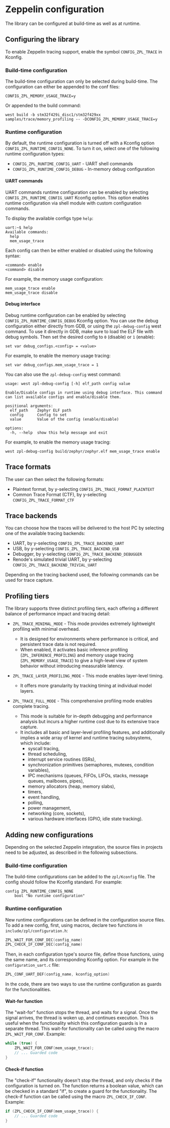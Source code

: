 # Zeppelin configuration

The library can be configured at build-time as well as at runtime.

## Configuring the library

To enable Zeppelin tracing support, enable the symbol `CONFIG_ZPL_TRACE` in Kconfig.

### Build-time configuration

The build-time configuration can only be selected during build-time.
The configuration can either be appended to the conf files:

```
CONFIG_ZPL_MEMORY_USAGE_TRACE=y
```

Or appended to the build command:

```
west build -b stm32f429i_disc1/stm32f429xx samples/trace/memory_profiling -- -DCONFIG_ZPL_MEMORY_USAGE_TRACE=y
```

### Runtime configuration

By default, the runtime configuration is turned off with a Kconfig option `CONFIG_ZPL_RUNTIME_CONFIG_NONE`.
To turn it on, select one of the following runtime configuration types:

* `CONFIG_ZPL_RUNTIME_CONFIG_UART` - UART shell commands
* `CONFIG_ZPL_RUNTIME_CONFIG_DEBUG` - In-memory debug configuration

#### UART commands

UART commands runtime configuration can be enabled by selecting `CONFIG_ZPL_RUNTIME_CONFIG_UART` Kconfig option.
This option enables runtime configuration via shell module with custom configuration commands.

To display the available configs type `help`:

```
uart:~$ help
Available commands:
  help
  mem_usage_trace
```

Each config can then be either enabled or disabled using the following syntax:

```
<command> enable
<command> disable
```

For example, the memory usage configuration:

```
mem_usage_trace enable
mem_usage_trace disable
```

#### Debug interface

Debug runtime configuration can be enabled by selecting `CONFIG_ZPL_RUNTIME_CONFIG_DEBUG` Kconfig option.
You can use the debug configuration either directly from GDB, or using the `zpl-debug-config` west command.
To use it directly in GDB, make sure to load the ELF file with debug symbols.
Then set the desired config to `0` (disable) or `1` (enable):

```
set var debug_configs.<config> = <value>
```

For example, to enable the memory usage tracing:

```
set var debug_configs.mem_usage_trace = 1
```

You can also use the `zpl-debug-config` west command:

```
usage: west zpl-debug-config [-h] elf_path config value

Enable/Disable configs in runtime using debug interface. This command can list available configs and enable/disable them.

positional arguments:
  elf_path    Zephyr ELF path
  config      Config to set
  value       Value of the config (enable/disable)

options:
  -h, --help  show this help message and exit
```

For example, to enable the memory usage tracing:

```
west zpl-debug-config build/zephyr/zephyr.elf mem_usage_trace enable
```

## Trace formats

The user can then select the following formats:

* Plaintext format, by y-selecting `CONFIG_ZPL_TRACE_FORMAT_PLAINTEXT`
* Common Trace Format (CTF), by y-selecting `CONFIG_ZPL_TRACE_FORMAT_CTF`

## Trace backends

You can choose how the traces will be delivered to the host PC by selecting one of the available tracing backends:

* UART, by y-selecting `CONFIG_ZPL_TRACE_BACKEND_UART`
* USB, by y-selecting `CONFIG_ZPL_TRACE_BACKEND_USB`
* Debugger, by y-selecting `CONFIG_ZPL_TRACE_BACKEND_DEBUGGER`
* Renode's simulated trivial UART, by y-selecting `CONFIG_ZPL_TRACE_BACKEND_TRIVIAL_UART`

Depending on the tracing backend used, the following commands can be used for trace capture.

## Profiling tiers

The library supports three distinct profiling tiers, each offering a different balance of performance impact and tracing detail:
* `ZPL_TRACE_MINIMAL_MODE` - This mode provides extremely lightweight profiling with minimal overhead.
  * It is designed for environments where performance is critical, and persistent trace data is not required.
  * When enabled, it activates basic inference profiling (`ZPL_INFERENCE_PROFILING`) and memory usage tracing (`ZPL_MEMORY_USAGE_TRACE`) to give a high-level view of system behavior without introducing measurable latency.

* `ZPL_TRACE_LAYER_PROFILING_MODE` - This mode enables layer-level timing.
  * It offers more granularity by tracking timing at individual model layers.

* `ZPL_TRACE_FULL_MODE` - This comprehensive profiling mode enables complete tracing.
  * This mode is suitable for in-depth debugging and performance analysis but incurs a higher runtime cost due to its extensive trace capture.
  * It includes all basic and layer-level profiling features, and additionally implies a wide array of kernel and runtime tracing subsystems, which include:
    * syscall tracing,
    * thread scheduling,
    * interrupt service routines (ISRs),
    * synchronization primitives (semaphores, mutexes, condition variables),
    * IPC mechanisms (queues, FIFOs, LIFOs, stacks, message queues, mailboxes, pipes),
    * memory allocators (heap, memory slabs),
    * timers,
    * event handling,
    * polling,
    * power management,
    * networking (core, sockets),
    * various hardware interfaces (GPIO, idle state tracking).

## Adding new configurations

Depending on the selected Zeppelin integration, the source files in projects need to be adjusted, as described in the following subsections.

### Build-time configuration

The build-time configurations can be added to the `zpl/Kconfig` file.
The config should follow the Kconfig standard.
For example:

```
config ZPL_RUNTIME_CONFIG_NONE
	bool "No runtime configuration"
```

### Runtime configuration

New runtime configurations can be defined in the configuration source files.
To add a new config, first, using macros, declare two functions in `include/zpl/configuration.h`:

```c
ZPL_WAIT_FOR_CONF_DEC(config_name)
ZPL_CHECK_IF_CONF_DEC(config_name)
```

Then, in each configuration type's source file, define those functions, using the same name, and its corresponding Kconfig option.
For example in the `configuration_uart.c` file:

```c
ZPL_CONF_UART_DEF(config_name, kconfig_option)
```

In the code, there are two ways to use the runtime configuration as guards for the functionalities.

#### Wait-for function

The "wait-for" function stops the thread, and waits for a signal.
Once the signal arrives, the thread is woken up, and continues execution.
This is useful when the functionality which this configuration guards is in a separate thread.
This wait-for functionality can be called using the macro `ZPL_WAIT_FOR_CONF`.
Example:

```c
while (true) {
    ZPL_WAIT_FOR_CONF(mem_usage_trace);
    // ... Guarded code
}
```

#### Check-if function

The "check-if" functionality doesn't stop the thread, and only checks if the configuration is turned on.
The function returns a boolean value, which can be checked in a standard "if", to create a guard for the functionality.
The check-if function can be called using the macro `ZPL_CHECK_IF_CONF`.
Example:

```c
if (ZPL_CHECK_IF_CONF(mem_usage_trace)) {
    // ... Guarded code
}
```
